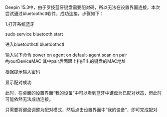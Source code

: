 Deepin 15.3中，由于罗技蓝牙键盘需要配对码，所以无法在设置界面连接，本次尝试通过bluetoothctl软件，成功连接，步骤如下：

1.打开系统蓝牙

sudo service bluetooth start

进入bluetoothctl
bluetoothctl

输入以下命令
power on 
agent on 
default-agent 
scan on 
pair #yourDeviceMAC 
其中pair后面跟上扫描出的键盘的MAC地址

根据提示输入密码

显示配对成功

此时，在桌面的设置界面“我的设备”中可以看到蓝牙中键盘为已配对状态，但此时可能依然无法成功连接。

只需要将键盘调整为配对模式，然后点击设置界面中“我的设备”，即可完成配对